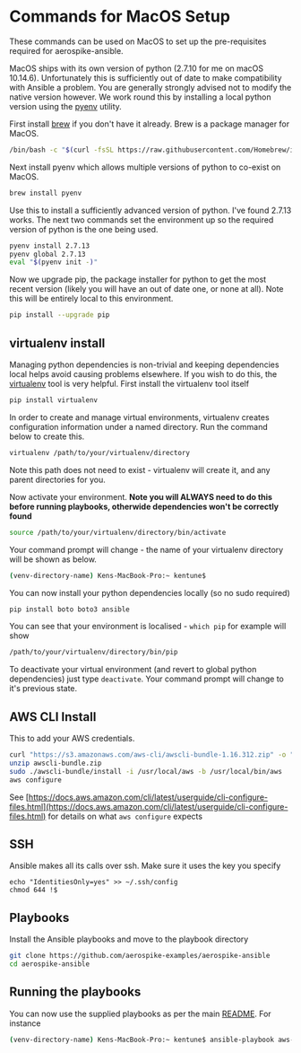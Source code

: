 # Commands for MacOS Setup

These commands can be used on MacOS to set up the pre-requisites required for aerospike-ansible.

MacOS ships with its own version of python (2.7.10 for me on macOS 10.14.6). Unfortunately this is sufficiently out of date to make compatibility with Ansible a problem. You are generally strongly advised not to modify the native version however. We work round this by installing a local python version using the [pyenv](https://github.com/pyenv/pyenv) utility.

First install [brew](https://brew.sh/) if you don't have it already. Brew is a package manager for MacOS.

```bash
/bin/bash -c "$(curl -fsSL https://raw.githubusercontent.com/Homebrew/install/master/install.sh)"
```

Next install pyenv which allows multiple versions of python to co-exist on MacOS.

```bash
brew install pyenv
```

Use this to install a sufficiently advanced version of python. I've found 2.7.13 works. The next two commands set the environment up so the required version of python is the one being used.

```bash
pyenv install 2.7.13
pyenv global 2.7.13
eval "$(pyenv init -)"
```

Now we upgrade pip, the package installer for python to get the most recent version (likely you will have an out of date one, or none at all). Note this will be entirely local to this environment.

```bash
pip install --upgrade pip
```

## virtualenv install

Managing python dependencies is non-trivial and keeping dependencies local helps avoid causing problems elsewhere. If you wish to do this, the [virtualenv](https://pypi.org/project/virtualenv/) tool is very helpful. First install the virtualenv tool itself

```bash
pip install virtualenv
```

In order to create and manage virtual environments, virtualenv creates configuration information under a named directory. Run the command below to create this.

```bash
virtualenv /path/to/your/virtualenv/directory
```

Note this path does not need to exist - virtualenv will create it, and any parent directories for you.

Now activate your environment. **Note you will ALWAYS need to do this before running playbooks, otherwide dependencies won't be correctly found**

```bash
source /path/to/your/virtualenv/directory/bin/activate
```

Your command prompt will change - the name of your virtualenv directory will be shown as below.

```bash
(venv-directory-name) Kens-MacBook-Pro:~ kentune$ 
```

You can now install your python dependencies locally (so no sudo required)

```bash
pip install boto boto3 ansible
```

You can see that your environment is localised - ```which pip``` for example will show 

``````bash
/path/to/your/virtualenv/directory/bin/pip
``````

To deactivate your virtual environment (and revert to global python dependencies) just type ```deactivate```. Your command prompt will change to it's previous state.

## AWS CLI Install

This to add your AWS credentials.

```bash
curl "https://s3.amazonaws.com/aws-cli/awscli-bundle-1.16.312.zip" -o "awscli-bundle.zip"
unzip awscli-bundle.zip
sudo ./awscli-bundle/install -i /usr/local/aws -b /usr/local/bin/aws
aws configure
```

See [https://docs.aws.amazon.com/cli/latest/userguide/cli-configure-files.html](https://docs.aws.amazon.com/cli/latest/userguide/cli-configure-files.html) for details on what ```aws configure``` expects

## SSH

Ansible makes all its calls over ssh. Make sure it uses the key you specify

```
echo "IdentitiesOnly=yes" >> ~/.ssh/config
chmod 644 !$
```

## Playbooks

Install the Ansible playbooks and move to the playbook directory

```bash
git clone https://github.com/aerospike-examples/aerospike-ansible
cd aerospike-ansible
```

## Running the playbooks

You can now use the supplied playbooks as per the main [README](../README.md). For instance

```bash
(venv-directory-name) Kens-MacBook-Pro:~ kentune$ ansible-playbook aws-setup-plus-aerospike-install.yml 
```

